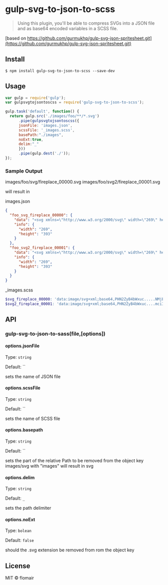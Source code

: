 # gulp-svg-to-json-to-scss

> Using this plugin, you'll be able to compress SVGs into a JSON  file and as base64 encoded variables in a SCSS file.


[based on https://github.com/gurmukhp/gulp-svg-json-spritesheet.git](https://github.com/gurmukhp/gulp-svg-json-spritesheet.git)

## Install

```
$ npm install gulp-svg-to-json-to-scss --save-dev 
```


## Usage

```js
var gulp = require('gulp');
var gulpsvgtojsontoscss = require('gulp-svg-to-json-to-scss');

gulp.task('default', function() {
  return gulp.src('./images/foo/**/*.svg')
      .pipe(gulpsvgtojsontoscss({
      jsonFile: 'images.json',
      scssFile: '_images.scss',
      basePath:"./images",
      noExt:true,
      delim:"_"
      }))
      .pipe(gulp.dest('./'));
});
```

### Sample Output

images/foo/svg/fireplace_00000.svg
images/foo/svg2/fireplace_00001.svg

will result in 

images.json
```json
{
  "foo_svg_fireplace_00000": {
    "data": "<svg xmlns=\"http://www.w3.org/2000/svg\" width=\"269\" height=\"393\" viewBox=\"0 0 269 393\">...</g></svg>",
    "info": {
      "width": "269",
      "height": "393"
    }
  },
  "foo_svg2_fireplace_00001": {
    "data": "<svg xmlns=\"http://www.w3.org/2000/svg\" width=\"269\" height=\"393\" viewBox=\"0 0 269 393\">...</g></svg>",
    "info": {
      "width": "269",
      "height": "393"
    }
  }
}
```

_images.scss
```scss
$svg_fireplace_00000: 'data:image/svg+xml;base64,PHN2ZyB4bWxuc.....NMjEuNSAyMS41aDEyMHYxMjBoLTEyMHoiLz48L3N2Zz4=';
$svg2_fireplace_00001: 'data:image/svg+xml;base64,PHN2ZyB4bWxuc....mciIHdpZHRoRlci1ldmVudHM9Im5vbmUiLz48L3N2Zz4=';
```

## API

### gulp-svg-to-json-to-sass(file,[options])

#### options.jsonFile
Type: `string`

Default: ``

sets the name of JSON file

#### options.scssFile
Type: `string`

Default: ``

sets the name of SCSS file


#### options.basepath
Type: `string`

Default: ``

sets the part of the relative Path to be removed from the object key  
images/svg with "images" will result in svg

#### options.delim
Type: `string`

Default: `_`

sets the path delimiter

#### options.noExt
Type: `bolean`

Default: `false`

should the .svg extension be removed from rom the object key
## License

MIT © flomair
